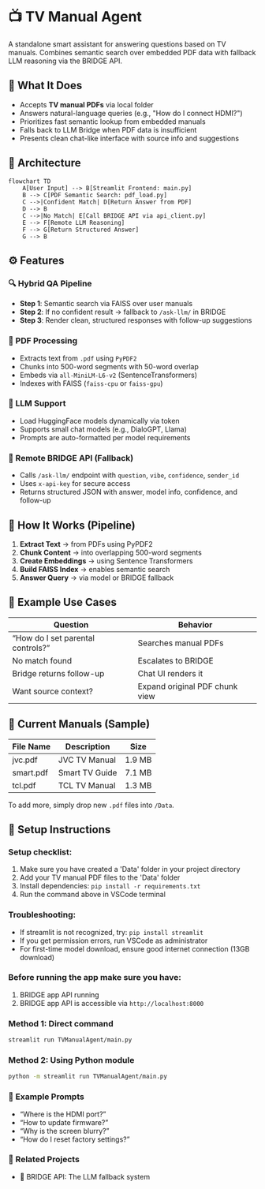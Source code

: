 # 📺 TV Manual Agent

A standalone smart assistant for answering questions based on TV manuals.
Combines semantic search over embedded PDF data with fallback LLM reasoning via the BRIDGE API.

## 🧠 What It Does

- Accepts **TV manual PDFs** via local folder
- Answers natural-language queries (e.g., "How do I connect HDMI?")
- Prioritizes fast semantic lookup from embedded manuals
- Falls back to LLM Bridge when PDF data is insufficient
- Presents clean chat-like interface with source info and suggestions

## 🧱 Architecture

```mermaid
flowchart TD
    A[User Input] --> B[Streamlit Frontend: main.py]
    B --> C[PDF Semantic Search: pdf_load.py]
    C -->|Confident Match| D[Return Answer from PDF]
    D --> B 
    C -->|No Match| E[Call BRIDGE API via api_client.py]
    E --> F[Remote LLM Reasoning]
    F --> G[Return Structured Answer]
    G --> B
```

## ⚙️ Features

### 🔍 Hybrid QA Pipeline
- **Step 1**: Semantic search via FAISS over user manuals
- **Step 2**: If no confident result → fallback to `/ask-llm/` in BRIDGE
- **Step 3**: Render clean, structured responses with follow-up suggestions

### 📄 PDF Processing
- Extracts text from `.pdf` using `PyPDF2`
- Chunks into 500-word segments with 50-word overlap
- Embeds via `all-MiniLM-L6-v2` (SentenceTransformers)
- Indexes with FAISS (`faiss-cpu` or `faiss-gpu`)

### 🤖 LLM Support
- Load HuggingFace models dynamically via token
- Supports small chat models (e.g., DialoGPT, Llama)
- Prompts are auto-formatted per model requirements

### 🔗 Remote BRIDGE API (Fallback)
- Calls `/ask-llm/` endpoint with `question`, `vibe`, `confidence`, `sender_id`
- Uses `x-api-key` for secure access
- Returns structured JSON with answer, model info, confidence, and follow-up

## 🚀 How It Works (Pipeline)

1. **Extract Text** → from PDFs using PyPDF2
2. **Chunk Content** → into overlapping 500-word segments
3. **Create Embeddings** → using Sentence Transformers
4. **Build FAISS Index** → enables semantic search
5. **Answer Query** → via model or BRIDGE fallback


## 🧪 Example Use Cases

| Question                          | Behavior                        |
|-----------------------------------|---------------------------------|
| “How do I set parental controls?” | Searches manual PDFs            |
| No match found                    | Escalates to BRIDGE             |
| Bridge returns follow-up          | Chat UI renders it              |
| Want source context?              | Expand original PDF chunk view  |

## 📁 Current Manuals (Sample)

| File Name   | Description         | Size   |
|-------------|---------------------|--------|
| jvc.pdf     | JVC TV Manual       | 1.9 MB |
| smart.pdf   | Smart TV Guide      | 7.1 MB |
| tcl.pdf     | TCL TV Manual       | 1.3 MB |

To add more, simply drop new `.pdf` files into `/Data`.

## 🔧 Setup Instructions

### Setup checklist:
1. Make sure you have created a 'Data' folder in your project directory
2. Add your TV manual PDF files to the 'Data' folder
3. Install dependencies: `pip install -r requirements.txt`
4. Run the command above in VSCode terminal

### Troubleshooting:
- If streamlit is not recognized, try: `pip install streamlit`
- If you get permission errors, run VSCode as administrator
- For first-time model download, ensure good internet connection (13GB download)

### Before running the app make sure you have:
1. BRIDGE app API running
2. BRIDGE app API is accessible via `http://localhost:8000`

### Method 1: Direct command
```bash
streamlit run TVManualAgent/main.py
```

### Method 2: Using Python module
```bash
python -m streamlit run TVManualAgent/main.py
```

### 💬 Example Prompts
- “Where is the HDMI port?”
- “How to update firmware?”
- “Why is the screen blurry?”
- “How do I reset factory settings?”

### 📎 Related Projects
-  🔗 BRIDGE API: The LLM fallback system

